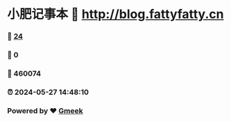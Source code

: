 # 小肥记事本 :link: http://blog.fattyfatty.cn 
### :page_facing_up: [24](http://blog.fattyfatty.cn/tag.html) 
### :speech_balloon: 0 
### :hibiscus: 460074 
### :alarm_clock: 2024-05-27 14:48:10 
### Powered by :heart: [Gmeek](https://github.com/Meekdai/Gmeek)
